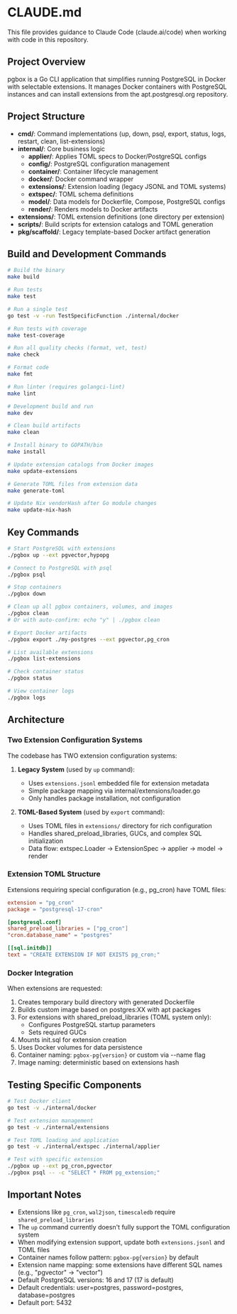 # CLAUDE.md

This file provides guidance to Claude Code (claude.ai/code) when working with code in this repository.

## Project Overview

pgbox is a Go CLI application that simplifies running PostgreSQL in Docker with selectable extensions. It manages Docker containers with PostgreSQL instances and can install extensions from the apt.postgresql.org repository.

## Project Structure

- **cmd/**: Command implementations (up, down, psql, export, status, logs, restart, clean, list-extensions)
- **internal/**: Core business logic
  - **applier/**: Applies TOML specs to Docker/PostgreSQL configs
  - **config/**: PostgreSQL configuration management
  - **container/**: Container lifecycle management
  - **docker/**: Docker command wrapper
  - **extensions/**: Extension loading (legacy JSONL and TOML systems)
  - **extspec/**: TOML schema definitions
  - **model/**: Data models for Dockerfile, Compose, PostgreSQL configs
  - **render/**: Renders models to Docker artifacts
- **extensions/**: TOML extension definitions (one directory per extension)
- **scripts/**: Build scripts for extension catalogs and TOML generation
- **pkg/scaffold/**: Legacy template-based Docker artifact generation

## Build and Development Commands

```bash
# Build the binary
make build

# Run tests
make test

# Run a single test
go test -v -run TestSpecificFunction ./internal/docker

# Run tests with coverage
make test-coverage

# Run all quality checks (format, vet, test)
make check

# Format code
make fmt

# Run linter (requires golangci-lint)
make lint

# Development build and run
make dev

# Clean build artifacts
make clean

# Install binary to GOPATH/bin
make install

# Update extension catalogs from Docker images
make update-extensions

# Generate TOML files from extension data
make generate-toml

# Update Nix vendorHash after Go module changes
make update-nix-hash
```

## Key Commands

```bash
# Start PostgreSQL with extensions
./pgbox up --ext pgvector,hypopg

# Connect to PostgreSQL with psql
./pgbox psql

# Stop containers
./pgbox down

# Clean up all pgbox containers, volumes, and images
./pgbox clean
# Or with auto-confirm: echo "y" | ./pgbox clean

# Export Docker artifacts
./pgbox export ./my-postgres --ext pgvector,pg_cron

# List available extensions
./pgbox list-extensions

# Check container status
./pgbox status

# View container logs
./pgbox logs
```

## Architecture

### Two Extension Configuration Systems

The codebase has TWO extension configuration systems:

1. **Legacy System** (used by `up` command):
   - Uses `extensions.jsonl` embedded file for extension metadata
   - Simple package mapping via internal/extensions/loader.go
   - Only handles package installation, not configuration

2. **TOML-Based System** (used by `export` command):
   - Uses TOML files in `extensions/` directory for rich configuration
   - Handles shared_preload_libraries, GUCs, and complex SQL initialization
   - Data flow: extspec.Loader → ExtensionSpec → applier → model → render

### Extension TOML Structure

Extensions requiring special configuration (e.g., pg_cron) have TOML files:

```toml
extension = "pg_cron"
package = "postgresql-17-cron"

[postgresql.conf]
shared_preload_libraries = ["pg_cron"]
"cron.database_name" = "postgres"

[[sql.initdb]]
text = "CREATE EXTENSION IF NOT EXISTS pg_cron;"
```

### Docker Integration

When extensions are requested:

1. Creates temporary build directory with generated Dockerfile
2. Builds custom image based on postgres:XX with apt packages
3. For extensions with shared_preload_libraries (TOML system only):
   - Configures PostgreSQL startup parameters
   - Sets required GUCs
4. Mounts init.sql for extension creation
5. Uses Docker volumes for data persistence
6. Container naming: `pgbox-pg{version}` or custom via --name flag
7. Image naming: deterministic based on extensions hash

## Testing Specific Components

```bash
# Test Docker client
go test -v ./internal/docker

# Test extension management
go test -v ./internal/extensions

# Test TOML loading and application
go test -v ./internal/extspec ./internal/applier

# Test with specific extension
./pgbox up --ext pg_cron,pgvector
./pgbox psql -- -c "SELECT * FROM pg_extension;"
```

## Important Notes

- Extensions like `pg_cron`, `wal2json`, `timescaledb` require `shared_preload_libraries`
- The `up` command currently doesn't fully support the TOML configuration system
- When modifying extension support, update both `extensions.jsonl` and TOML files
- Container names follow pattern: `pgbox-pg{version}` by default
- Extension name mapping: some extensions have different SQL names (e.g., "pgvector" → "vector")
- Default PostgreSQL versions: 16 and 17 (17 is default)
- Default credentials: user=postgres, password=postgres, database=postgres
- Default port: 5432
